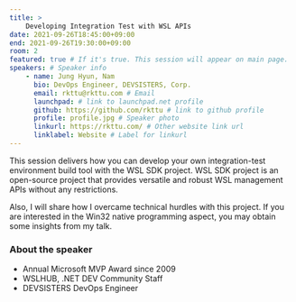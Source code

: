 ```yaml
---
title: >
    Developing Integration Test with WSL APIs 
date: 2021-09-26T18:45:00+09:00
end: 2021-09-26T19:30:00+09:00
room: 2
featured: true # If it's true. This session will appear on main page.
speakers: # Speaker info
    - name: Jung Hyun, Nam
      bio: DevOps Engineer, DEVSISTERS, Corp.
      email: rkttu@rkttu.com # Email
      launchpad: # link to launchpad.net profile
      github: https://github.com/rkttu # link to github profile
      profile: profile.jpg # Speaker photo
      linkurl: https://rkttu.com/ # Other website link url
      linklabel: Website # Label for linkurl
---
```

This session delivers how you can develop your own integration-test environment build tool with the WSL SDK project. WSL SDK project is an open-source project that provides versatile and robust WSL management APIs without any restrictions.

Also, I will share how I overcame technical hurdles with this project. If you are interested in the Win32 native programming aspect, you may obtain some insights from my talk.

### About the speaker
- Annual Microsoft MVP Award since 2009
- WSLHUB, .NET DEV Community Staff
- DEVSISTERS DevOps Engineer